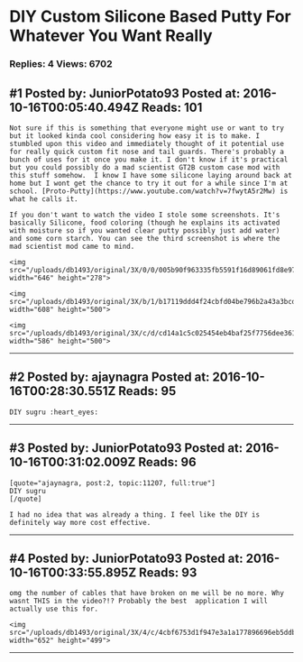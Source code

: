 # DIY Custom Silicone Based Putty For Whatever You Want Really

### Replies: 4 Views: 6702

## \#1 Posted by: JuniorPotato93 Posted at: 2016-10-16T00:05:40.494Z Reads: 101

```
Not sure if this is something that everyone might use or want to try but it looked kinda cool considering how easy it is to make. I stumbled upon this video and immediately thought of it potential use for really quick custom fit nose and tail guards. There's probably a bunch of uses for it once you make it. I don't know if it's practical but you could possibly do a mad scientist GT2B custom case mod with this stuff somehow.  I know I have some silicone laying around back at home but I wont get the chance to try it out for a while since I'm at school. [Proto-Putty](https://www.youtube.com/watch?v=7fwytA5r2Mw) is what he calls it.

If you don't want to watch the video I stole some screenshots. It's basically Silicone, food coloring (though he explains its activated with moisture so if you wanted clear putty possibly just add water)  and some corn starch. You can see the third screenshot is where the mad scientist mod came to mind. 

<img src="/uploads/db1493/original/3X/0/0/005b90f963335fb5591f16d89061fd8e97a9a45b.jpg" width="646" height="278">

<img src="/uploads/db1493/original/3X/b/1/b17119ddd4f24cbfd04be796b2a43a3bcd6f41cf.jpg" width="608" height="500">

<img src="/uploads/db1493/original/3X/c/d/cd14a1c5c025454eb4baf25f7756dee361c12fb1.jpg" width="586" height="500">
```

---
## \#2 Posted by: ajaynagra Posted at: 2016-10-16T00:28:30.551Z Reads: 95

```
DIY sugru :heart_eyes:
```

---
## \#3 Posted by: JuniorPotato93 Posted at: 2016-10-16T00:31:02.009Z Reads: 96

```
[quote="ajaynagra, post:2, topic:11207, full:true"]
DIY sugru
[/quote]

I had no idea that was already a thing. I feel like the DIY is definitely way more cost effective.
```

---
## \#4 Posted by: JuniorPotato93 Posted at: 2016-10-16T00:33:55.895Z Reads: 93

```
omg the number of cables that have broken on me will be no more. Why wasnt THIS in the video?!? Probably the best  application I will actually use this for.

<img src="/uploads/db1493/original/3X/4/c/4cbf6753d1f947e3a1a177896696eb5ddbd56472.jpg" width="652" height="499">
```

---
